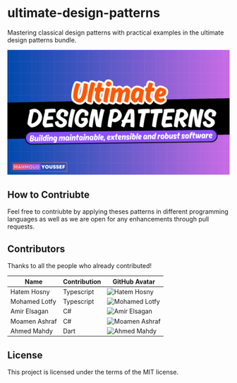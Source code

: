 # ultimate-design-patterns

Mastering classical design patterns with practical examples in the ultimate design patterns bundle.
<p>
  <a href="https://www.udemy.com/course/ultimate-design-patterns/?referralCode=C4486750B8FA2ABC3F46"><img src="images/ultimate-design-patterns.png" /> </a>
</p>


## How to Contriubte 
Feel free to contriubte by applying theses patterns in different programming languages as well as we are open for any enhancements through pull requests.

## Contributors
Thanks to all the people who already contributed!

| Name           | Contribution     | GitHub Avatar                                     |
|----------------|------------------|---------------------------------------------------|
| Hatem Hosny    | Typescript       | <img src="https://github.com/hatemhosny.png" alt="Hatem Hosny" width="100" height="100"> |
| Mohamed Lotfy  | Typescript       | <img src="https://github.com/mohamedlotfe.png" alt="Mohamed Lotfy" width="100" height="100">|
| Amir Elsagan   | C#               | <img src="https://github.com/amirosagan.png" alt="Amir Elsagan" width="100" height="100">|
| Moamen Ashraf  | C#               | <img src="https://github.com/moamen189.png" alt="Moamen Ashraf" width="100" height="100">|
| Ahmed Mahdy    | Dart             | <img src="https://github.com/elnaddar.png" alt="Ahmed Mahdy" width="100" height="100">|

## License

This project is licensed under the terms of the MIT license.
